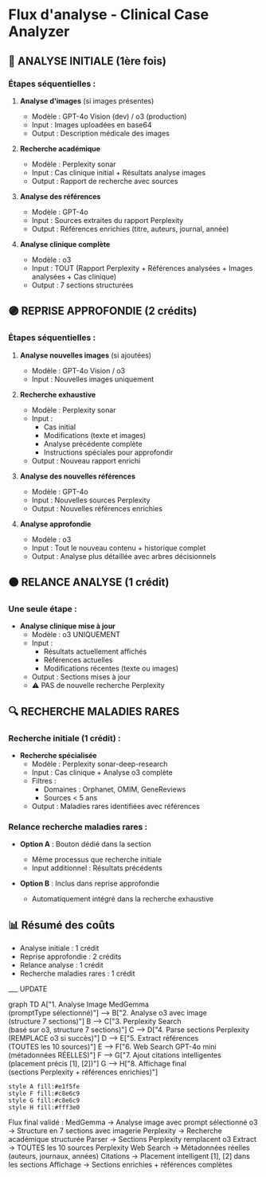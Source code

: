 # Flux d'analyse - Clinical Case Analyzer

## 🔵 ANALYSE INITIALE (1ère fois)

### Étapes séquentielles :

1. **Analyse d'images** (si images présentes)
   - Modèle : GPT-4o Vision (dev) / o3 (production)
   - Input : Images uploadées en base64
   - Output : Description médicale des images

2. **Recherche académique**
   - Modèle : Perplexity sonar
   - Input : Cas clinique initial + Résultats analyse images
   - Output : Rapport de recherche avec sources

3. **Analyse des références**
   - Modèle : GPT-4o
   - Input : Sources extraites du rapport Perplexity
   - Output : Références enrichies (titre, auteurs, journal, année)

4. **Analyse clinique complète**
   - Modèle : o3
   - Input : TOUT (Rapport Perplexity + Références analysées + Images analysées + Cas clinique)
   - Output : 7 sections structurées

## 🟣 REPRISE APPROFONDIE (2 crédits)

### Étapes séquentielles :

1. **Analyse nouvelles images** (si ajoutées)
   - Modèle : GPT-4o Vision / o3
   - Input : Nouvelles images uniquement

2. **Recherche exhaustive**
   - Modèle : Perplexity sonar
   - Input : 
     - Cas initial
     - Modifications (texte et images)
     - Analyse précédente complète
     - Instructions spéciales pour approfondir
   - Output : Nouveau rapport enrichi

3. **Analyse des nouvelles références**
   - Modèle : GPT-4o
   - Input : Nouvelles sources Perplexity
   - Output : Nouvelles références enrichies

4. **Analyse approfondie**
   - Modèle : o3
   - Input : Tout le nouveau contenu + historique complet
   - Output : Analyse plus détaillée avec arbres décisionnels

## 🟠 RELANCE ANALYSE (1 crédit)

### Une seule étape :

- **Analyse clinique mise à jour**
  - Modèle : o3 UNIQUEMENT
  - Input :
    - Résultats actuellement affichés
    - Références actuelles
    - Modifications récentes (texte ou images)
  - Output : Sections mises à jour
  - ⚠️ PAS de nouvelle recherche Perplexity

## 🔍 RECHERCHE MALADIES RARES

### Recherche initiale (1 crédit) :

- **Recherche spécialisée**
  - Modèle : Perplexity sonar-deep-research
  - Input : Cas clinique + Analyse o3 complète
  - Filtres : 
    - Domaines : Orphanet, OMIM, GeneReviews
    - Sources < 5 ans
  - Output : Maladies rares identifiées avec références

### Relance recherche maladies rares :

- **Option A** : Bouton dédié dans la section
  - Même processus que recherche initiale
  - Input additionnel : Résultats précédents

- **Option B** : Inclus dans reprise approfondie
  - Automatiquement intégré dans la recherche exhaustive

## 📊 Résumé des coûts

- Analyse initiale : 1 crédit
- Reprise approfondie : 2 crédits  
- Relance analyse : 1 crédit
- Recherche maladies rares : 1 crédit 


___ UPDATE 

graph TD
    A["1. Analyse Image MedGemma<br/>(promptType sélectionné)"] --> B["2. Analyse o3 avec image<br/>(structure 7 sections)"]
    B --> C["3. Perplexity Search<br/>(basé sur o3, structure 7 sections)"]
    C --> D["4. Parse sections Perplexity<br/>(REMPLACE o3 si succès)"]
    D --> E["5. Extract références<br/>(TOUTES les 10 sources)"]
    E --> F["6. Web Search GPT-4o mini<br/>(métadonnées RÉELLES)"]
    F --> G["7. Ajout citations intelligentes<br/>(placement précis [1], [2])"]
    G --> H["8. Affichage final<br/>(sections Perplexity + références enrichies)"]
    
    style A fill:#e1f5fe
    style F fill:#c8e6c9
    style G fill:#c8e6c9
    style H fill:#fff3e0


Flux final validé :
MedGemma → Analyse image avec prompt sélectionné
o3 → Structure en 7 sections avec imagerie
Perplexity → Recherche académique structurée
Parser → Sections Perplexity remplacent o3
Extract → TOUTES les 10 sources Perplexity
Web Search → Métadonnées réelles (auteurs, journaux, années)
Citations → Placement intelligent [1], [2] dans les sections
Affichage → Sections enrichies + références complètes